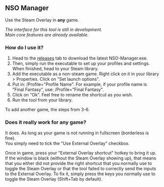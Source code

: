 ## NSO Manager  
Use the Steam Overlay in **any** game.  

*The interface for this tool is still in development.*  
*Main core features are already available.*  

### How do I use it?  
1. Head to the [releases](https://github.com/lemasato/Non-Steam-Overlay-Manager/releases) tab to download the latest NSO-Manager.exe.  
1. Then, simply run the executable to set up your profiles and settings. When finished, head to your Steam library.  
1. Add the executable as a non-steam game. Right click on it in your library > Properties. Click on "Set launch options".  
1. Put in: /Profile="Profile Name". For example, if your profile name is "Final Fantasy", use: /Profile="Final Fantasy".  
1. Click on "Ok". Feel free to rename the shortcut as you wish.  
1. Run the tool from your library.  

To add another game, the steps from 3-6.  

### Does it really work for any game?  
It does. As long as your game is not running in fullscreen (borderless is fine).  
You simply need to tick the "Use External Overlay" checkbox.  

Once in game, press your "External Overlay shortcut" hotkey to bring it up.  
If the window is black (without the Steam Overlay showing up), that means that you either did not provide the right shortcut that you normally use to toggle the Steam Overlay or that the tool failed to correctly send the inputs to the External Overlay. To fix it, simply press the keys you normally use to toggle the Steam Overlay (Shift+Tab by default).
